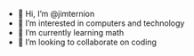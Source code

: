 - 👋 Hi, I’m @jimternion
- 👀 I’m interested in computers and technology
- 🌱 I’m currently learning math
- 💞️ I’m looking to collaborate on coding

<!---
jimternion/jimternion is a ✨ special ✨ repository because its `README.md` (this file) appears on your GitHub profile.
You can click the Preview link to take a look at your changes.
--->
